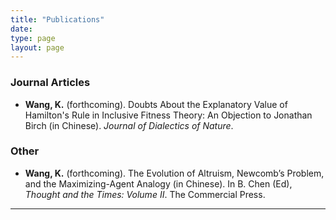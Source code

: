 ```yaml
---
title: "Publications"
date: 
type: page
layout: page
---
```


<div style="font-size: 14px;">

### Journal Articles

- **Wang, K.** (forthcoming). Doubts About the Explanatory Value of Hamilton's Rule in Inclusive Fitness Theory: An Objection to Jonathan Birch (in Chinese). _Journal of Dialectics of Nature_.

### Other

- **Wang, K.** (forthcoming). The Evolution of Altruism, Newcomb’s Problem, and the Maximizing-Agent Analogy (in Chinese). In B. Chen (Ed), _Thought and the Times: Volume II_. The Commercial Press.

</div>

---
